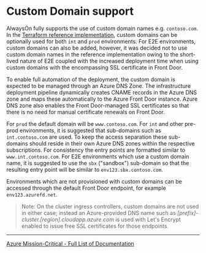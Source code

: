 # Custom Domain support

AlwaysOn fully supports the use of custom domain names e.g. `contoso.com`. In the [Terraform reference implementation](/src/infra/workload/README.md), custom domains can be optionally used for both `int` and `prod` environments. For E2E environments, custom domains can also be added, however, it was decided not to use custom domain names in the reference implementation owing to the short-lived nature of E2E coupled with the increased deployment time when using custom domains with the encompassing SSL certificate in Front Door.

To enable full automation of the deployment, the custom domain is expected to be managed through an Azure DNS Zone. The infrastructure deployment pipeline dynamically creates CNAME records in the Azure DNS zone and maps these automatically to the Azure Front Door instance. Azure DNS zone also enables the Front Door-managed SSL certificates so that there is no need for manual certificate renewals on Front Door.

For `prod` the default domain will be `www.contoso.com`. For `int` and other pre-prod environments, it is suggested that sub-domains such as `int.contoso.com` are used. To keep the access separation these sub-domains should reside in their own Azure DNS zones within the respective subscriptions. For consistency the entry points are formatted similar to `www.int.contoso.com`. For E2E environments which use a custom domain name, it is suggested to use the `sbx` ("sandbox") sub-domain so that the resulting entry point will be similar to `env123.sbx.contoso.com`.

Environments which are not provisioned with custom domains can be accessed through the default Front Door endpoint, for example `env123.azurefd.net`.

> Note: On the cluster ingress controllers, custom domains are not used in either case; instead an Azure-provided DNS name such as _[prefix]-cluster.[region].cloudapp.azure.com_ is used with Let's Encrypt enabled to issue free SSL certificates for those endpoints.

---
[Azure Mission-Critical - Full List of Documentation](/docs/README.md)
